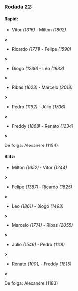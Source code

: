 ### Rodada 22:

#### Rapid:

* Vitor *(1316)*     -     Milton *(1892)*

 **>** 
* Ricardo *(1771)*     -     Felipe *(1590)*

 **>** 
* Diogo *(1236)*     -     Léo *(1933)*

 **>** 
* Ribas *(1623)*     -     Marcelo *(2018)*

 **>** 
* Pedro *(1192)*     -     Júlio *(1706)*

 **>** 
* Freddy *(1868)*     -     Renato *(1234)*

 **>** 

De folga: Alexandre (1154)

#### Blitz:

* Milton *(1652)*     -     Vitor *(1244)*

 **>** 
* Felipe *(1387)*     -     Ricardo *(1625)*

 **>** 
* Léo *(1861)*     -     Diogo *(1493)*

 **>** 
* Marcelo *(1774)*     -     Ribas *(2055)*

 **>** 
* Júlio *(1546)*     -     Pedro *(1118)*

 **>** 
* Renato *(1001)*     -     Freddy *(1815)*

 **>** 

De folga: Alexandre (1183)

